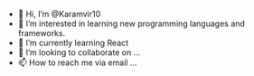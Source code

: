 - 👋 Hi, I’m @Karamvir10
- 👀 I’m interested in learning new programming languages and frameworks.
- 🌱 I’m currently learning React
- 💞️ I’m looking to collaborate on ...
- 📫 How to reach me via email ...

<!---
Karamvir10/Karamvir10 is a ✨ special ✨ repository because its `README.md` (this file) appears on your GitHub profile.
You can click the Preview link to take a look at your changes.
--->
